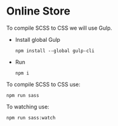 # Online Store

To compile SCSS to CSS we will use Gulp.
 - Install global Gulp
   ```
   npm install --global gulp-cli
   ```
 - Run
   ```
   npm i
   ```
To compile SCSS to CSS use:
```
npm run sass
```
To watching use:
```
npm run sass:watch
```